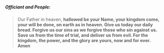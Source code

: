 ##### Officiant and **People:**
> Our Father in heaven,
**hallowed be your Name,
your kingdom come,
your will be done,
on earth as in heaven.
Give us today our daily bread.
Forgive us our sins
as we forgive those
who sin against us.
Save us from the time of trial,
and deliver us from evil.
For the kingdom, the power,
and the glory are yours,
now and for ever. Amen**
